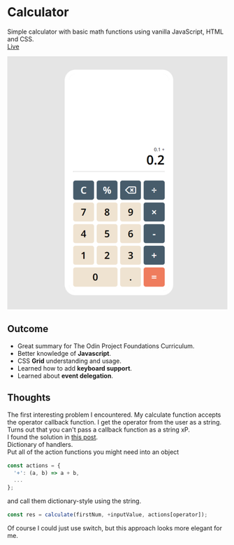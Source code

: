 # Calculator

Simple calculator with basic math functions using vanilla JavaScript, HTML and CSS.  
[Live](https://alexign473.github.io/The-Odin-Project/04-calculator/)

![](./Screenshot.png)

## Outcome

- Great summary for The Odin Project Foundations Curriculum.
- Better knowledge of **Javascript**.
- CSS **Grid** understanding and usage.
- Learned how to add **keyboard support**.
- Learned about **event delegation**.

## Thoughts

The first interesting problem I encountered.
My calculate function accepts the operator callback function.
I get the operator from the user as a string. Turns out that you can't pass a callback function as a string xP.  
I found the solution in [this post](https://stackoverflow.com/a/912675).  
Dictionary of handlers.  
Put all of the action functions you might need into an object

```javascript
const actions = {
  '+': (a, b) => a + b,
  ...
};
```

and call them dictionary-style using the string.

```javascript
const res = calculate(firstNum, +inputValue, actions[operator]);
```

Of course I could just use switch, but this approach looks more elegant for me.
